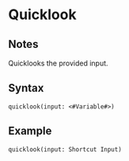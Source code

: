 # Quicklook
## Notes
Quicklooks the provided input.
## Syntax
```
quicklook(input: <#Variable#>)
```
## Example
```
quicklook(input: Shortcut Input)
```